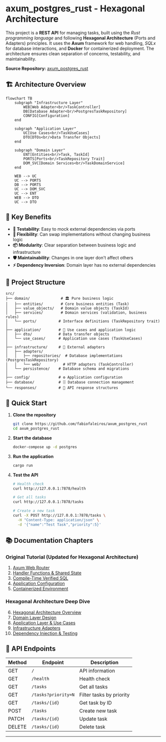 # axum_postgres_rust - Hexagonal Architecture

This project is a **REST API** for managing tasks, built using the *Rust programming language* and following **Hexagonal Architecture** (Ports and Adapters) principles. It uses the **Axum** framework for web handling, *SQLx* for database interactions, and **Docker** for containerized deployment. The architecture ensures clean separation of concerns, testability, and maintainability.

**Source Repository:** [axum_postgres_rust](https://github.com/fabiofaleiros/axum_postgres_rust)

## 🏗️ Architecture Overview

```mermaid
flowchart TB
    subgraph "Infrastructure Layer"
        WEB[Web Adapter<br/>TaskController]
        DB[Database Adapter<br/>PostgresTaskRepository]
        CONFIG[Configuration]
    end
    
    subgraph "Application Layer"
        UC[Use Cases<br/>TaskUseCases]
        DTO[DTOs<br/>Data Transfer Objects]
    end
    
    subgraph "Domain Layer"
        ENT[Entities<br/>Task, TaskId]
        PORTS[Ports<br/>TaskRepository Trait]
        DOM_SVC[Domain Services<br/>TaskDomainService]
    end
    
    WEB --> UC
    UC --> PORTS
    DB --> PORTS
    UC --> DOM_SVC
    UC --> ENT
    WEB --> DTO
    UC --> DTO
```

## 🎯 Key Benefits

- **🔧 Testability**: Easy to mock external dependencies via ports
- **🔄 Flexibility**: Can swap implementations without changing business logic  
- **📦 Modularity**: Clear separation between business logic and infrastructure
- **🛡️ Maintainability**: Changes in one layer don't affect others
- **⚡ Dependency Inversion**: Domain layer has no external dependencies

## 📁 Project Structure

```
src/
├── domain/              # 🏛️ Pure business logic
│   ├── entities/        # Core business entities (Task)
│   ├── value_objects/   # Domain value objects (TaskId)
│   ├── services/        # Domain services (validation, business rules)
│   └── ports/          # Interface definitions (TaskRepository trait)
│
├── application/        # 🔄 Use cases and application logic
│   ├── dto/            # Data transfer objects
│   └── use_cases/      # Application use cases (TaskUseCases)
│
├── infrastructure/     # 🔌 External adapters
│   ├── adapters/
│   │   ├── repositories/  # Database implementations (PostgresTaskRepository)
│   │   └── web/          # HTTP adapters (TaskController)
│   └── persistence/    # Database schema and migrations
│
├── config/             # ⚙️ Application configuration
├── database/           # 🗄️ Database connection management
└── responses/          # 📝 API response structures
```

## 🚀 Quick Start

1. **Clone the repository**
   ```bash
   git clone https://github.com/fabiofaleiros/axum_postgres_rust
   cd axum_postgres_rust
   ```

2. **Start the database**
   ```bash
   docker-compose up -d postgres
   ```

3. **Run the application**
   ```bash
   cargo run
   ```

4. **Test the API**
   ```bash
   # Health check
   curl http://127.0.0.1:7878/health
   
   # Get all tasks
   curl http://127.0.0.1:7878/tasks
   
   # Create a new task
   curl -X POST http://127.0.0.1:7878/tasks \
     -H "Content-Type: application/json" \
     -d '{"name":"Test Task","priority":5}'
   ```

## 📚 Documentation Chapters

### Original Tutorial (Updated for Hexagonal Architecture)
1. [Axum Web Router](readme_files/01_axum_web_router.md)
2. [Handler Functions & Shared State](readme_files/02_handler_functions___shared_state.md)
3. [Compile-Time Verified SQL](readme_files/03_compile_time_verified_sql.md)
4. [Application Configuration](readme_files/04_application_configuration.md)
5. [Containerized Environment](readme_files/05_containerized_environment.md)

### Hexagonal Architecture Deep Dive
6. [Hexagonal Architecture Overview](readme_files/06_hexagonal_architecture.md)
7. [Domain Layer Design](readme_files/07_domain_layer.md)
8. [Application Layer & Use Cases](readme_files/08_application_layer.md)
9. [Infrastructure Adapters](readme_files/09_infrastructure_adapters.md)
10. [Dependency Injection & Testing](readme_files/10_dependency_injection_testing.md)

## 🔧 API Endpoints

| Method | Endpoint | Description |
|--------|----------|-------------|
| GET | `/` | API information |
| GET | `/health` | Health check |
| GET | `/tasks` | Get all tasks |
| GET | `/tasks?priority=N` | Filter tasks by priority |
| GET | `/tasks/{id}` | Get task by ID |
| POST | `/tasks` | Create new task |
| PATCH | `/tasks/{id}` | Update task |
| DELETE | `/tasks/{id}` | Delete task |

---
